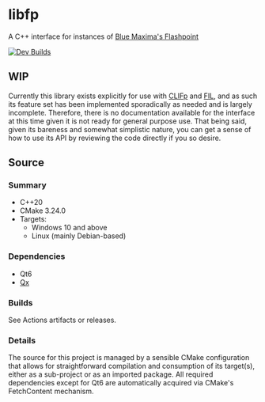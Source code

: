 # libfp

A C++ interface for instances of [Blue Maxima's Flashpoint](https://bluemaxima.org/flashpoint/)

[![Dev Builds](https://github.com/oblivioncth/libfp/actions/workflows/push-reaction.yml/badge.svg?branch=dev)](https://github.com/oblivioncth/libfp/actions/workflows/push-reaction.yml)

## WIP
Currently this library exists explicitly for use with [CLIFp](https://github.com/oblivioncth/CLIFp) and [FIL](https://github.com/oblivioncth/FIL), and as such its feature set has been implemented sporadically as needed and is largely incomplete. Therefore, there is no documentation available for the interface at this time given it is not ready for general purpose use. That being said, given its bareness and somewhat simplistic nature, you can get a sense of how to use its API by reviewing the code directly if you so desire.

## Source

### Summary

 - C++20
 - CMake 3.24.0
 - Targets:
    - Windows 10 and above
    - Linux (mainly Debian-based)

### Dependencies
- Qt6
- [Qx](https://github.com/oblivioncth/Qx/)

### Builds
See Actions artifacts or releases.

### Details
The source for this project is managed by a sensible CMake configuration that allows for straightforward compilation and consumption of its target(s), either as a sub-project or as an imported package. All required dependencies except for Qt6 are automatically acquired via CMake's FetchContent mechanism.